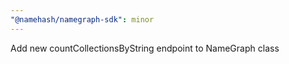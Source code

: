 ```yaml
---
"@namehash/namegraph-sdk": minor
---
```


Add new countCollectionsByString endpoint to NameGraph class
